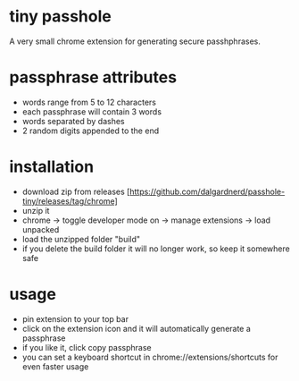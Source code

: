 # tiny passhole

A very small chrome extension for generating secure passhphrases.

# passphrase attributes
- words range from 5 to 12 characters
- each passphrase will contain 3 words
- words separated by dashes
- 2 random digits appended to the end

# installation
- download zip from releases [https://github.com/dalgardnerd/passhole-tiny/releases/tag/chrome]
- unzip it
- chrome -> toggle developer mode on -> manage extensions -> load unpacked
- load the unzipped folder "build"
- if you delete the build folder it will no longer work, so keep it somewhere safe

# usage
- pin extension to your top bar
- click on the extension icon and it will automatically generate a passphrase
- if you like it, click copy passphrase
- you can set a keyboard shortcut in chrome://extensions/shortcuts for even faster usage

